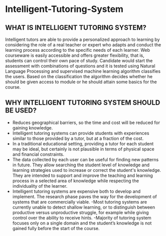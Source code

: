 # Intelligent-Tutoring-System

## **WHAT IS INTELLIGENT TUTORING SYSTEM?**

Intelligent tutors are able to provide a personalized approach to learning by considering the role of a real teacher or expert who adapts and conduct the learning process according to the specific needs of each learner. Web courseware is easily accessible and offers greater flexibility, that is, students can control their own pace of study. Candidate would start the assessment with combinations of questions and it is tested using Natural Language Processing and supervised machine learning algorithm classifies the users. Based on the classification the algorithm decides whether he should be given access to module or he should attain some basics for the course.


## **WHY INTELLIGENT TUTORING SYSTEM SHOULD BE USED?**

- Reduces geographical barriers, so the time and cost will be reduced for gaining knowledge.
- Intelligent tutoring systems can provide students with experiences similar to those provided by a tutor, but at a fraction of the cost.
- In a traditional educational setting, providing a tutor for each student may be ideal, but certainly is not plausible in terms of physical space and financial constraints.
- The data collected by each user can be useful for finding new patterns in future.
They allow searching the student level of knowledge and learning strategies used to increase or correct the student's knowledge. They are intended to support and improve the teaching and learning process in a selected area of knowledge while respecting the individuality of the learner.
- Intelligent tutoring systems are expensive both to develop and implement. The research phase paves the way for the development of systems that are commercially viable.
-Most tutoring systems are currently unable to detect shallow learning, or to distinguish between productive versus unproductive struggle, for example while giving control over the ability to receive hints.
-Majority of tutoring system focuses only on a single domain and the student’s knowledge is not gained fully before the start of the course.


